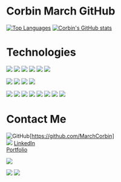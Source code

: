 # Corbin March GitHub

[![Top Languages](https://github-readme-stats.vercel.app/api/top-langs/?username=MarchCorbin&show_icons=true&theme=highcontrast&layout=compact)](https://github.com/anuraghazra/github-readme-stats)
[![Corbin's GitHub stats](https://github-readme-stats.vercel.app/api?username=MarchCorbin&show_icons=true&theme=highcontrast)](https://github.com/anuraghazra/github-readme-stats)

# Technologies
![](https://img.shields.io/badge/JS-JavaScript-informational?style=plastic&logo=javascript&logoColor=yellow&color=black)
![](https://img.shields.io/badge/HTML-HTML5-informational?style=plastic&logo=html5&logoColor=yellow&color=black)
![](https://img.shields.io/badge/React-React.js-informational?style=plastic&logo=react&logoColor=yellow&color=black)
![](https://img.shields.io/badge/RR-ReactRouter-informational?style=plastic&logo=react-router&logoColor=yellow&color=black)
![](https://img.shields.io/badge/React-Hooks-informational?style=plastic&logo=react&logoColor=yellow&color=black)
![](https://img.shields.io/badge/React-Native-informational?style=plastic&logo=react&logoColor=yellow&color=black)

![](https://img.shields.io/badge/Git-GitHub-informational?style=plastic&logo=github&logoColor=yellow&color=black)
![](https://img.shields.io/badge/MO-Mocha-informational?style=plastic&logo=mocha&logoColor=yellow&color=black)
![](https://img.shields.io/badge/RX-Redux-informational?style=plastic&logo=redux&logoColor=yellow&color=black)
![](https://img.shields.io/badge/EX-Express-informational?style=plastic&logo=express&logoColor=yellow&color=black)

![](https://img.shields.io/badge/Vue-Vue.js-informational?style=plastic&logo=vue.js&logoColor=yellow&color=black)
![](https://img.shields.io/badge/SASS-SASS-informational?style=plastic&logo=sass&logoColor=yellow&color=black)
![](https://img.shields.io/badge/OOP-Object-Oriented-Programming-informational?style=plastic&logoColor=yellow&color=black)
![](https://img.shields.io/badge/EXP-Express-informational?style=plastic&logo=express&logoColor=yellow&color=black)
![](https://img.shields.io/badge/NJ-Node-informational?style=plastic&logo=node.js&logoColor=yellow&color=black)
![](https://img.shields.io/badge/PS-Postman-informational?style=plastic&logo=postman.js&logoColor=yellow&color=black)
![](https://img.shields.io/badge/TV-TravisCI-informational?style=plastic&logo=travis-ci&logoColor=yellow&color=black)
![](https://img.shields.io/badge/SASS-Sass-informational?style=plastic&logo=sass&logoColor=yellow&color=black)

# Contact Me

![GitHub](http://i.imgur.com/0o48UoR.png)[https://github.com/MarchCorbin]<br/>
<img src='http://i.imgur.com/0o48UoR.png' />
[LinkedIn](https://www.linkedin.com/in/marchcorbin/)<br/>
[Portfolio](corbinmarch.com)

![](https://img.shields.io/badge/Git-MarchCorbin-informational?style=plastic&logo=github&logoColor=yellow&color=black&link=https://github.com/MarchCorbin)

![](https://img.shields.io/badge/CSS-CSS3-informational?style=plastic&logo=css3&logoColor=yellow&color=black)
![](https://img.shields.io/badge/HR-Heroku-informational?style=plastic&logo=heroku&logoColor=yellow&color=black)

<!--
**MarchCorbin/MarchCorbin** is a ✨ _special_ ✨ repository because its `README.md` (this file) appears on your GitHub profile.

Here are some ideas to get you started:

- 🔭 I’m currently working on ...
- 🌱 I’m currently learning ...
- 👯 I’m looking to collaborate on ...
- 🤔 I’m looking for help with ...
- 💬 Ask me about ...
- 📫 How to reach me: ...
- 😄 Pronouns: ...
- ⚡ Fun fact: ...
-->
